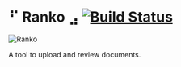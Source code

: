 # ⠋ Ranko ⣠ [![Build Status](https://secure.travis-ci.org/cloverfeed/ranko.png)](http://travis-ci.org/cloverfeed/ranko)

![Ranko](http://us.tintin.com/wp-content/uploads/2011/09/characters-ranko-the-gorilla-sm.jpg)

A tool to upload and review documents.
